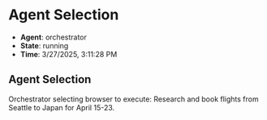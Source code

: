 # Agent Selection

- **Agent**: orchestrator
- **State**: running
- **Time**: 3/27/2025, 3:11:28 PM

## Agent Selection

Orchestrator selecting browser to execute: Research and book flights from Seattle to Japan for April 15-23.

